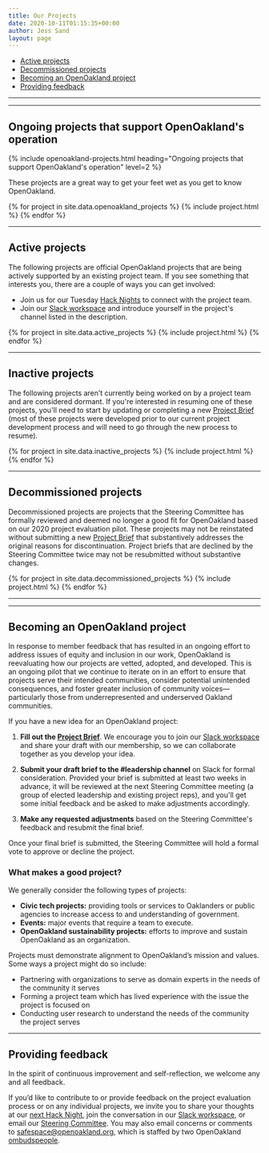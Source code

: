 ```yaml
---
title: Our Projects
date: 2020-10-11T01:15:35+00:00
author: Jess Sand
layout: page
---
```


 - [Active projects](#openoakland-projects)
 - [Decommissioned projects](#decommissioned-projects)
 - [Becoming an OpenOakland project](#becoming-a-project)
 - [Providing feedback](#feedback)

---
---

<div id="projects">

  ## Ongoing projects that support OpenOakland's operation

  {% include openoakland-projects.html heading="Ongoing projects that support OpenOakland's operation" level=2 %}


  These projects are a great way to get your feet wet as you get to know OpenOakland.

  {% for project in site.data.openoakland_projects %}
    {% include project.html %}
  {% endfor %}

---

  ## <a id="active-projects"></a>Active projects

  The following projects are official OpenOakland projects that are being actively supported by an existing project team. If you see something that interests you, there are a couple of ways you can get involved:

  - Join us for our Tuesday [Hack Nights](https://www.meetup.com/OpenOakland/events/) to connect with the project team.
  - Join our [Slack workspace](http://slack.openoakland.org/) and introduce yourself in the project's channel listed in the description.

  {% for project in site.data.active_projects %}
    {% include project.html %}
  {% endfor %}

---

  ## <a id="inactive-projects"></a>Inactive projects

  The following projects aren’t currently being worked on by a project team and are considered dormant. If you're interested in resuming one of these projects, you'll need to start by updating or completing a new [Project Brief](https://docs.google.com/document/d/1k24P9JiAUEzJLPFRDjVh7aRZexax6NUhfPFLSI3R80M/edit?usp=sharing) (most of these projects were developed prior to our current project development process and will need to go through the new process to resume).

  {% for project in site.data.inactive_projects %}
    {% include project.html %}
  {% endfor %}

---

  ## <a id="decommissioned-projects"></a>Decommissioned projects

  Decommissioned projects are projects that the Steering Committee has formally reviewed and deemed no longer a good fit for OpenOakland based on our 2020 project evaluation pilot. These projects may not be reinstated without submitting a new [Project Brief](https://docs.google.com/document/d/1k24P9JiAUEzJLPFRDjVh7aRZexax6NUhfPFLSI3R80M/edit?usp=sharing) that substantively addresses the original reasons for discontinuation. Project briefs that are declined by the Steering Committee twice may not be resubmitted without substantive changes.

  {% for project in site.data.decommissioned_projects %}
    {% include project.html %}
  {% endfor %}

---
---

  ## <a id="becoming-a-project"></a>Becoming an OpenOakland project

  In response to member feedback that has resulted in an ongoing effort to address issues of equity and inclusion in our work, OpenOakland is reevaluating how our projects are vetted, adopted, and developed. This is an ongoing pilot that we continue to iterate on in an effort to ensure that projects serve their intended communities, consider potential unintended consequences, and foster greater inclusion of community voices—particularly those from underrepresented and underserved Oakland communities.

  If you have a new idea for an OpenOakland project:

  1. **Fill out the [Project Brief](https://docs.google.com/document/d/1k24P9JiAUEzJLPFRDjVh7aRZexax6NUhfPFLSI3R80M/edit?usp=sharing)**. We encourage you to join our [Slack workspace](http://slack.openoakland.org/) and share your draft with our membership, so we can collaborate together as you develop your idea.

  2. **Submit your draft brief to the #leadership channel** on Slack for formal consideration. Provided your brief is submitted at least two weeks in advance, it will be reviewed at the next Steering Committee meeting (a group of elected leadership and existing project reps), and you'll get some initial feedback and be asked to make adjustments accordingly.

  3. **Make any requested adjustments** based on the Steering Committee's feedback and resubmit the final brief.

  Once your final brief is submitted, the Steering Committee will hold a formal vote to approve or decline the project.

  ### What makes a good project?

  We generally consider the following types of projects:

  - **Civic tech projects:** providing tools or services to Oaklanders or public agencies to increase access to and understanding of government.
  - **Events:** major events that require a team to execute.
  - **OpenOakland sustainability projects:** efforts to improve and sustain OpenOakland as an organization.

  Projects must demonstrate alignment to OpenOakland’s mission and values. Some ways a project might do so include:

  - Partnering with organizations to serve as domain experts in the needs of the community it serves
  - Forming a project team which has lived experience with the issue the project is focused on
  - Conducting user research to understand the needs of the community the project serves

---

  ## <a id="feedback"></a>Providing feedback

  In the spirit of continuous improvement and self-reflection, we welcome any and all feedback.

  If you’d like to contribute to or provide feedback on the project evaluation process or on any individual projects, we invite you to share your thoughts at our [next Hack Night](https://www.meetup.com/OpenOakland/events/), join the conversation in our [Slack workspace](http://slack.openoakland.org/), or email our [Steering Committee](mailto:steering@openoakland.org). You may also email concerns or comments to <safespace@openoakland.org>, which is staffed by two OpenOakland [ombudspeople](https://docs.google.com/document/d/1QR-fr1WnmXkZoVNmWnZ9drzfmaZoPkodEOx-PkExt94/edit#heading=h.3t0te9n2wr7m).


</div>
